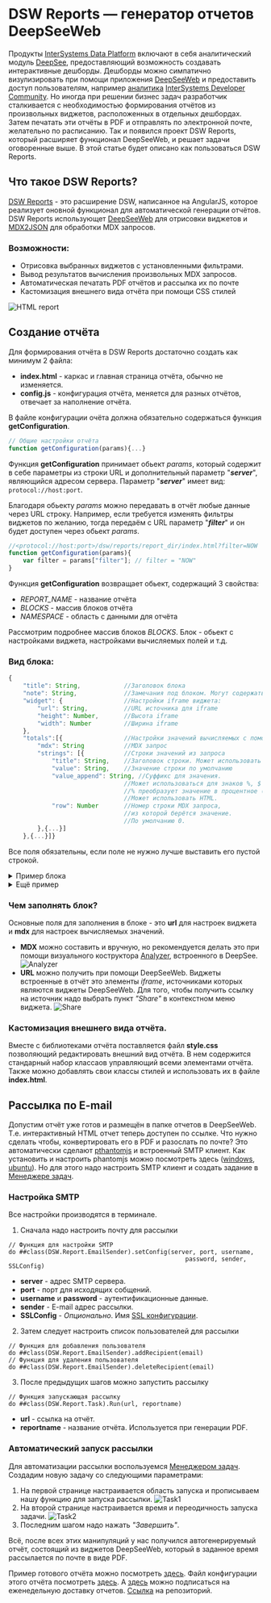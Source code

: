 # DSW Reports — генератор отчетов DeepSeeWeb

Продукты [InterSystems Data Platform](https://www.intersystems.com/resources/detail/intersystems-iris-data-platform/) включают в себя аналитический модуль [DeepSee](https://www.intersystems.com/products/intersystems-iris/analytics/), предоставляющий возможность создавать интерактивные дешборды. Дешборды можно симпатично визулизировать при помощи приложения [DeepSeeWeb](https://github.com/intersystems-ru/DeepSeeWeb) и предоставить доступ пользователям, например [аналитика](https://analytics.community.intersystems.com/) [InterSystems Developer Community](https://community.intersystems.com/). Но иногда при решении бизнес задач разработчик сталкивается с необходимостью формирования отчётов из произвольных виджетов, расположенных в отдельных дешбордах. Затем печатать эти отчёты в PDF и отправлять по электронной почте, желательно по расписанию. Так и появился проект DSW Reports, который расширяет функционал DeepSeeWeb, и решает задачи оговоренные выше. В этой статье будет описано как пользоваться DSW Reports.
<cut />
## Что такое DSW Reports?
[DSW Reports](https://github.com/intersystems-community/dsw-reports) - это расширение DSW, написанное на AngularJS, которое реализует оновной функционал для автоматической генерации отчётов. DSW Reports использующет [DeepSeeWeb](https://github.com/intersystems-ru/DeepSeeWeb) для отрисовки виджетов и [MDX2JSON](https://github.com/intersystems-ru/Cache-MDX2JSON) для обработки MDX запросов.

### Возможности:
- Отрисовка выбранных виджетов с установленными фильтрами.
- Вывод результатов вычисления произвольных MDX запросов.
- Автоматическая печатать PDF отчётов и рассылка их по почте
- Кастомизация внешнего вида отчёта при помощи CSS стилей

![HTML report](https://raw.githubusercontent.com/MakarovS96/images/master/Report.png)

## Создание отчёта
Для формирования отчёта в DSW Reports достаточно создать как минимум 2 файла: 

- **index.html** - каркас и главная страница отчёта, обычно не изменяется.
- **config.js** - конфигурация  отчёта, меняется для разных отчётов, отвечает за наполнение отчёта.

В файле конфигурации очёта должна обязательно содержаться функция **getConfiguration**.
```javascript
// Общие настройки отчёта
function getConfiguration(params){...}
```
Функция **getConfiguration** принимает обьект *params*, который содержит в себе параметры из строки URL и дополнительный параметр "***server***", являющийся адресом сервера. Параметр "***server***" имеет вид: `protocol://host:port`.

Благодаря обьекту *params* можно передавать в отчёт любые данные через URL строку. Например, если требуется изменять фильтры виджетов по желанию, тогда передаём с URL параметр "***filter***" и он будет доступен через обьект *params*.
```javascript
//<protocol://host:port>/dsw/reports/report_dir/index.html?filter=NOW
function getConfiguration(params){
    var filter = params["filter"]; // filter = "NOW"
}
```

Функция **getConfiguration** возвращает обьект, содержащий 3 свойства:

- *REPORT_NAME* - название отчёта
- *BLOCKS* - массив блоков отчёта
- *NAMESPACE* - область с данными для отчёта

Рассмотрим подробнее массив блоков *BLOCKS*. Блок - обьект с настройками виджета, настройками вычисляемых полей и т.д.

### Вид блока:
```javascript
{
    "title": String,            //Заголовок блока
    "note": String,             //Замечания под блоком. Могут содержать HTML код
    "widget": {                 //Настройки iframe виджета:
        "url": String,          //URL источника для iframe
        "height": Number,       //Высота iframe
        "width": Number         //Ширина iframe
    },
    "totals":[{                 //Настройки значений вычисляемых с помощью MDX
        "mdx": String           //MDX запрос
        "strings": [{           //Строки значений из запроса
            "title": String,    //Заголовок строки. Может использовать HTML.
            "value": String,    //Значение строки по умолчанию
            "value_append": String, //Суффикс для значения. 
                                //Может использоваться для знаков %, $ и т.д. 
                                //% преобразует значение в процентное (x * 100).
                                //Может использовать HTML.
            "row": Number       //Номер строки MDX запроса, 
                                //из которой берётся значение. 
                                //По умолчанию 0.
        },{...}]
    },{...}]}
```
Все поля обязательны, если поле не нужно лучше выставить его пустой строкой.

<details>
<summary>Пример блока</summary>

```javascript
{
     title: "Persons",
     note: "",
     widget: {
        url: server + "/dsw/index.html#!/d/KHAB/Khabarovsk%20Map.dashboard" + 
        "?widget=1&height=420&ns=" + namespace,
        width: 700,
        height: 420
     }
}
```

</details>

<details>
<summary>Ещё пример</summary>

```javascript
{
    title: "Khabarovsky krai",
    note: "Something note (only static)",
    widget: {
        url: server + "/dsw/index.html#!/d/KHAB/Khabarovsk%20Map.dashboard" + 
        "?widget=0&height=420&isLegend=true&ns=" + namespace,
        width: 495,
        height: 420
    },
    totals: [{
       mdx: "SELECT NON EMPTY " + 
      "[Region].[H1].[Region].CurrentMember.Properties(\"Population\") ON 0,"+
      "NON EMPTY {[Region].[H1].[Region].&[Хабаровск]," + 
      "[Region].[H1].[Region].&[Комсомольск-на-Амуре],"+
      "[Region].[H1].[Region].&[Комсомольский район]} ON 1 FROM [KHABCUBE]",
       strings: [{
            title: "Khabarovsk: ",
            value: "None",
            value_append: " чел."
        }, {
            title: "Komsomolsk-on-Amur: <br />",
            value: "None",
            value_append: " чел.",
            row: 1
        }, {
            title: "Komsomolsky district: <br />",
            value: "None",
            value_append: " чел.",
            row: 2
        }]
    }]
}
```
</details>

### Чем заполнять блок?
Основные поля для заполнения в блоке - это **url** для настроек виджета и **mdx** для настроек вычисляемых значений.   
- **MDX** можно составить и вручную, но рекомендуется делать это при помощи визуального коструктора [Analyzer](https://docs.intersystems.com/latest/csp/docbook/DocBook.UI.Page.cls?KEY=D2ANLY_ch_intro), встроенного в DeepSee.
![Analyzer](https://raw.githubusercontent.com/MakarovS96/images/master/Analyzer.png)
- **URL** можно получить при помощи DeepSeeWeb. Виджеты встроенные в отчёт это элементы *iframe*, источниками которых являются виджеты DeepSeeWeb. Для того, чтобы получить ссылку на источник надо выбрать пункт *"Share"* в контекстном меню виджета.
![Share](https://raw.githubusercontent.com/MakarovS96/images/master/Share.png)

### Кастомизация внешнего вида отчёта. 
Вместе с библиотеками отчёта поставляется файл **style.css** позволяющий редактировать внешний вид отчёта. В нем содержится стандарный набор классаов управляющий всеми элементами отчёта. Также можно добавлять свои классы стилей и использовать их в файле **index.html**.

## Рассылка по E-mail

Допустим отчёт уже готов и размещён в папке отчетов в DeepSeeWeb. Т.е. интерактивный HTML отчет теперь доступен по ссылке. Что нужно сделать чтобы, конвертировать его в PDF и разослать по почте? Это автоматически сделают [pthantomjs](http://phantomjs.org/) и встроенный SMTP клиент. Как установить и настроить phantomjs можно посмотреть здесь ([windows](https://youtu.be/L8Lw53MjDdY), [ubuntu](https://www.vultr.com/docs/how-to-install-phantomjs-on-ubuntu-16-04)). Но для этого надо настроить SMTP клиент и создать задание в [Менеджере задач](https://docs.intersystems.com/latest/csp/docbook/DocBook.UI.Page.cls?KEY=GSA_manage_taskmgr). 

### Настройка SMTP
Все настройки производятся в терминале.
1. Сначала надо настроить почту для рассылки
```
// Функция для настройки SMTP
do ##class(DSW.Report.EmailSender).setConfig(server, port, username, 
                                                 password, sender, SSLConfig)
```
- **server** - адрес SMTP сервера.  
- **port** - порт для исходящих собщений.  
- **username** и **password** - аутентификационные данные.  
- **sender** - E-mail адрес рассылки.  
- **SSLConfig** - *Опционально*. Имя [SSL конфигурации](https://docs.intersystems.com/latest/csp/docbook/DocBook.UI.Page.cls?KEY=GCAS_ssltls).   
2. Затем следует настроить список пользователей для рассылки
```
// Функция для добавления пользователя
do ##class(DSW.Report.EmailSender).addRecipient(email)
// Функция для удаления пользователя
do ##class(DSW.Report.EmailSender).deleteRecipient(email)
```
3. После предыдущих шагов можно запустить рассылку
```
// Функция запускающая рассылку
do ##class(DSW.Report.Task).Run(url, reportname)
```
- **url** - ссылка на отчёт.  
- **reportname** - название отчёта. Используется при генерации PDF.

### Автоматический запуск рассылки
Для автоматизации рассылки воспользуемся [Менеджером задач](https://docs.intersystems.com/latest/csp/docbook/DocBook.UI.Page.cls?KEY=GSA_manage_taskmgr). Создадим новую задачу со следующими параметрами:
1. На первой странице настраивается область запуска и прописываем нашу функцию для запуска рассылки.
![Task1](https://raw.githubusercontent.com/MakarovS96/images/master/Task1.png)
2. На второй странице настраивается время и переодичность запуска задачи.
![Task2](https://raw.githubusercontent.com/MakarovS96/images/master/Task2.png)
3. Последним шагом надо нажать *"Завершить"*.

Всё, после всех этих манипуляций у нас получился автогенерируемый отчёт, состоящий из виджетов DeepSeeWeb, который в заданное время рассылается по почте в виде PDF.

Пример готового отчёта можно посмотреть [здесь](https://bit.ly/2MhMLfh).
Файл конфигурации этого отчёта посмотреть [здесь](https://github.com/intersystems-community/dc-analytics/blob/master/src/reports/week/config.js).
А [здесь](https://community.intersystems.com/post/analysing-developer-community-activity-using-intersystems-analytics-technology-deepsee) можно подписаться на еженедельную доставку отчетов.
[Ссылка](https://github.com/intersystems-community/dsw-reports) на репозиторий.